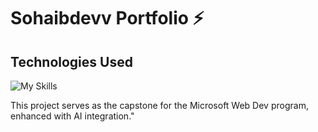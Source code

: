 # Sohaibdevv Portfolio ⚡

## Technologies Used
![My Skills](https://go-skill-icons.vercel.app/api/icons?i=html,css,javascript,githubcopilot,git&titles=true&theme=dark)

This project serves as the capstone for the Microsoft Web Dev program, enhanced with AI integration."